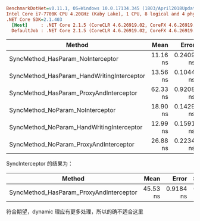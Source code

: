 ``` ini

BenchmarkDotNet=v0.11.1, OS=Windows 10.0.17134.345 (1803/April2018Update/Redstone4)
Intel Core i7-7700K CPU 4.20GHz (Kaby Lake), 1 CPU, 8 logical and 4 physical cores
.NET Core SDK=2.1.403
  [Host]     : .NET Core 2.1.5 (CoreCLR 4.6.26919.02, CoreFX 4.6.26919.02), 64bit RyuJIT
  DefaultJob : .NET Core 2.1.5 (CoreCLR 4.6.26919.02, CoreFX 4.6.26919.02), 64bit RyuJIT


```
|                                     Method |     Mean |     Error |    StdDev |    StdErr |      Min |       Q1 |   Median |       Q3 |      Max |         Op/s |
|------------------------------------------- |---------:|----------:|----------:|----------:|---------:|---------:|---------:|---------:|---------:|-------------:|
|          SyncMethod_HasParam_NoInterceptor | 11.16 ns | 0.2409 ns | 0.2135 ns | 0.0571 ns | 10.91 ns | 10.97 ns | 11.11 ns | 11.36 ns | 11.59 ns | 89,577,523.9 |
| SyncMethod_HasParam_HandWritingInterceptor | 13.56 ns | 0.1044 ns | 0.0976 ns | 0.0252 ns | 13.41 ns | 13.48 ns | 13.55 ns | 13.63 ns | 13.75 ns | 73,765,279.6 |
|    SyncMethod_HasParam_ProxyAndInterceptor | 62.33 ns | 0.9208 ns | 0.8614 ns | 0.2224 ns | 61.12 ns | 61.77 ns | 62.19 ns | 62.90 ns | 64.00 ns | 16,044,783.2 |
|           SyncMethod_NoParam_NoInterceptor | 18.90 ns | 0.1429 ns | 0.1267 ns | 0.0339 ns | 18.70 ns | 18.85 ns | 18.91 ns | 18.97 ns | 19.15 ns | 52,904,906.2 |
|  SyncMethod_NoParam_HandWritingInterceptor | 12.99 ns | 0.1591 ns | 0.1488 ns | 0.0384 ns | 12.81 ns | 12.88 ns | 12.93 ns | 13.14 ns | 13.25 ns | 76,991,278.7 |
|     SyncMethod_NoParam_ProxyAndInterceptor | 26.88 ns | 0.2234 ns | 0.2090 ns | 0.0540 ns | 26.59 ns | 26.71 ns | 26.85 ns | 27.04 ns | 27.25 ns | 37,201,558.2 |

SyncInterceptor 的结果为： 

|                                     Method |     Mean |     Error |    StdDev |    StdErr |      Min |       Q1 |   Median |       Q3 |      Max |         Op/s |
|------------------------------------------- |---------:|----------:|----------:|----------:|---------:|---------:|---------:|---------:|---------:|-------------:|
|    SyncMethod_HasParam_ProxyAndInterceptor | 45.53 ns | 0.9184 ns | 0.9827 ns | 0.2316 ns | 44.51 ns | 44.60 ns | 45.37 ns | 46.31 ns | 47.85 ns | 21,964,106.6 |

符合期望，dynamic 理应有更多处理，所以的确不适合这里